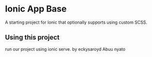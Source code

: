 Ionic App Base
=====================

A starting project for Ionic that optionally supports using custom SCSS.

## Using this project

run our project using ionic serve.
by eckysaroyd Abuu nyato